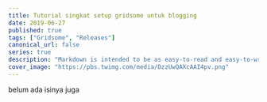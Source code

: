 ```yaml
---
title: Tutorial singkat setup gridsome untuk blogging
date: 2019-06-27
published: true
tags: ["Gridsome", "Releases"]
canonical_url: false
series: true
description: "Markdown is intended to be as easy-to-read and easy-to-write as is feasible. "
cover_image: "https://pbs.twimg.com/media/DzzUwQAXcAAI4pv.png"
---
```


belum ada isinya juga

